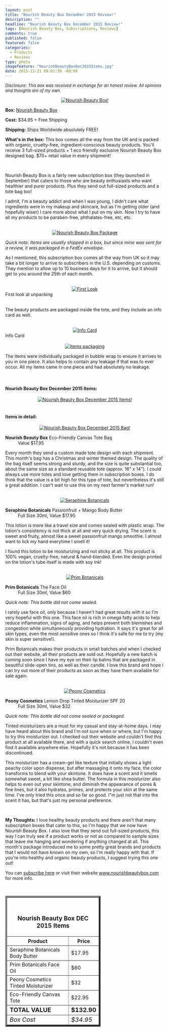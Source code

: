```yaml
---
layout: post
title: "Nourish Beauty Box December 2015 Review!"
description: ""
headline: "Nourish Beauty Box December 2015 Review!"
tags: [Nourish Beauty Box, Subscriptions, Reviews]
comments: true
published: false
featured: false
categories: 
  - Products
  - Reviews
type: photo
imagefeature: "NourishBeautyBoxDec2015Items.jpg"
date: 2015-12-21 09:01:39 -08:00
---
```


<i><font size="2">Disclosure: This box was received in exchange for an honest review. All opinions and thoughts are of my own.</font></i>
<br>

<center><a href="http://www.nourishbeautybox.com/ac/WHATSUPMAILBOX" target="_blank">
<img src="/images/NourishBeautyBoxLogo.jpg" border="0" style="border:none;max-width:100%;" alt="Nourish Beauty Box!" />
</a></center>

<p><b>Box:</b> <a href="http://www.nourishbeautybox.com/ac/WHATSUPMAILBOX" target="_blank"> Nourish Beauty Box</a></p>
<p><b>Cost:</b> $34.95 + Free Shipping</p>
<p><b>Shipping:</b> Ships Worldwide absolutely FREE!</p>
<p><b>What's in the box:</b> This box comes all the way from the UK and is packed with organic, cruelty-free, ingredient-conscious beauty products. You'll receive 3 full-sized products + 1 eco friendly exclusive Nourish Beauty Box designed bag. $70+ retail value in every shipment!</p>
<br>

<p>Nourish Beauty Box is a fairly new subscription box (they launched in September) that caters to those who are beauty enthusiasts who want healthier and purer products. Plus they send out full-sized products and a tote bag too!</p>

<p>I admit, I'm a beauty addict and when I was young, I didn't care what ingredients were in my makeup and skincare, but as I'm getting older (and hopefully wiser) I care more about what I put on my skin. Now I try to have all my products to be paraben-free, phthalates-free, etc, etc.</p>

<br>

<center><a href="http://www.nourishbeautybox.com/ac/WHATSUPMAILBOX" target="_blank">
<img src="/images/NourishBeautyBoxDec2015Package.jpg" border="0" style="border:none;max-width:100%;" alt="Nourish Beauty Box Package" />
</a></center>

<p><i>Quick note: Items are usually shipped in a box, but since mine was sent for a review, it was packaged in a FedEx envelope.</i></p>

<p>As I mentioned, this subscription box comes all the way from UK so it may take a bit longer to arrive to subscribers in the U.S. depending on customs. They mention to allow up to 10 business days for it to arrive, but it should get to you around the 25th of each month.</p>

<br>

<center><a href="http://www.nourishbeautybox.com/ac/WHATSUPMAILBOX" target="_blank">
<img src="/images/NourishBeautyBoxDec2015OpenPackage.jpg" border="0" style="border:none;max-width:100%;" alt="First Look" />
</a></center>
<figcaption>First look at unpacking</figcaption>

<br>

<p>The beauty products are packaged inside the tote, and they include an info card as well.</p>

<br>

<center><a href="http://www.nourishbeautybox.com/ac/WHATSUPMAILBOX" target="_blank">
<img src="/images/NourishBeautyBoxDec2015Info.jpg" border="0" style="border:none;max-width:100%;" alt="Info Card" />
</a></center>
<figcaption>Info Card</figcaption>

<br>

<center><a href="http://www.nourishbeautybox.com/ac/WHATSUPMAILBOX" target="_blank">
<img src="/images/NourishBeautyBoxDec2015Items2.jpg" border="0" style="border:none;max-width:100%;" alt="Items packaging" />
</a></center>

<p>The items were individually packaged in bubble wrap to ensure it arrives to you in one piece. It also helps to contain any leakage if that was to ever occur. All my items came in one piece and had absolutely no leakage.</p>

<br>

<H4>Nourish Beauty Box December 2015 Items:</H4>
<center><a href="http://www.nourishbeautybox.com/ac/WHATSUPMAILBOX" target="_blank">
<img src="/images/NourishBeautyBoxDec2015Items.jpg" border="0" style="border:none;max-width:100%;" alt="Nourish Beauty Box December 2015 Items!" />
</a></center>

<br>

<H4>Items in detail:</H4>
<center><a href="http://www.nourishbeautybox.com/ac/WHATSUPMAILBOX" target="_blank">
<img src="/images/NourishBeautyBoxDec2015Bag.jpg" border="0" style="border:none;max-width:100%;" alt="Nourish Beauty Box December 2015 Bag!" />
</a></center>

<DL>
<DT><b>Nourish Beauty Box</b> Eco-Friendly Canvas Tote Bag</DT>
<DD>Value $17.95</DD>
</DL>

<p>Every month they send a custom made tote design with each shipment. This month's bag has a Christmas and winter themed design. The quality of the bag itself seems strong and sturdy, and the size is quite substantial too, about the same size as a standard reusable tote (approx. 16" x 14"). I could always use more totes and love getting them in subscription boxes. I do think that the value is a bit high for this type of tote, but nevertheless it's still a great addition. I can't wait to use this on my next farmer's market run!</p>

<br>

<center><a href="http://www.nourishbeautybox.com/ac/WHATSUPMAILBOX" target="_blank">
<img src="/images/NourishBeautyBoxDec2015SeraphineBotanicals.jpg" border="0" style="border:none;max-width:100%;" alt="Seraphine Botanicals" />
</a></center>

<DL>
<DT><b>Seraphine Botanicals</b> Passionfruit + Mango Body Butter</DT>
<DD>Full Size 30ml, Value $17.95</DD>
</DL>

<p>This lotion is more like a travel size and comes sealed with plastic wrap. The lotion's consistency is not thick at all and very quick drying. The scent is sweet and fruity, almost like a sweet passionfruit mango smoothie. I almost want to lick my hand everytime I smell it!</p>

<p>I found this lotion to be moisturizing and not sticky at all. This product is 100% vegan, cruelty-free, natural & hand-blended. Even the design printed on the lotion's tube itself is made with soy ink!</p>

<br>

<center><a href="http://www.nourishbeautybox.com/ac/WHATSUPMAILBOX" target="_blank">
<img src="/images/NourishBeautyBoxDec2015PrimBotanicals.jpg" border="0" style="border:none;max-width:100%;" alt="Prim Botanicals" />
</a></center>

<DL>
<DT><b>Prim Botanicals</b> The Face Oil</DT>
<DD>Full Size 30ml, Value $60</DD>
</DL>

<p><i>Quick note: This bottle did not come sealed.</i></p>

<p>I rarely use face oil, only because I haven't had great results with it so I'm very hopeful with this one. This face oil is rich in omega fatty acids to help reduce inflammation, signs of aging, and helps prevent both blemishes and congestion while simultaneously providing hydration. It says it's great for all skin types, even the most sensitive ones so I think it's safe for me to try (my skin is super sensitive!).</p>

<p>Prim Botanicals makes their products in small batches and when I checked out their website, all their products are sold out. Hopefully a new batch is coming soon since I have my eye on their lip balms that are packaged in beautiful slide-open tins, as well as their candle. I love this brand and hope I can try out more of their products as soon as they have them available for sale again.</p>

<br>

<center><a href="http://www.nourishbeautybox.com/ac/WHATSUPMAILBOX" target="_blank">
<img src="/images/NourishBeautyBoxDec2015Peony.jpg" border="0" style="border:none;max-width:100%;" alt="Peony Cosmetics" />
</a></center>

<DL>
<DT><b>Peony Cosmetics</b> Lemon Drop Tinted Moisturizer SPF 20</DT>
<DD>Full Size 30ml, Value $32</DD>
</DL>

<p><i>Quick note: This bottle did not come sealed or packaged.</i></p>

<p>Tinted moisturizers are a must for my casual and stay-at-home days. I may have heard about this brand and I'm not sure when or where, but I'm happy to try this moisturizer out. I checked out their website and couldn't find this product at all available there, and with a quick search online, I couldn't even find it available anywhere else. Hopefully it's not because it has been discontinued.</p>

<p>This moisturizer has a cream-gel like texture that initially shows a light peachy color upon dispense, but after massaging it onto my face, the color transforms to blend with your skintone. It does have a scent and it smells somewhat sweet, a bit like shea butter. The formula in this moisturizer also helps to even out your skintone, and diminish the appearance of pores & fine lines, but it also hydrates, primes, and protects your skin at the same time. I've only tried this once and so far so good. I"m just not that into the scent it has, but that's just my personal preference.</p>

<br>

<p><i class="icon-exclamation-sign"></i><b> My Thoughts:</b> I love healthy beauty products and there aren't that many subscription boxes that cater to this, so I'm happy that we now have Nourish Beauty Box. I also love that they send out full-sized products, this way I can truly see if a product works or not as compared to sample sizes that leave me hanging and wondering if anything changed at all. This month's package introduced me to some pretty great brands and products that I would not have known on my own, so I'm really happy with that. If you're into healthy and organic beauty products, I suggest trying this one out!</p>

<p>You can <a href="http://www.nourishbeautybox.com/ac/WHATSUPMAILBOX" target="_blank">subscribe here</a> or visit their website <a href="http://www.nourishbeautybox.com/ac/WHATSUPMAILBOX" target="_blank">www.nourishbeautybox.com</a> for more info.</p>

<br>

<TABLE  BORDER="5" style="width:60%">
   <TR>
      <TH COLSPAN="2">
         <H3><BR><center>Nourish Beauty Box DEC 2015 Items</center></H3>
      </TH>
   </TR>
      <TH>Product</TH>
      <TH>Price</TH>
  <TR>
      <TD>Seraphine Botanicals Body Butter</TD>
      <TD>$17.95</TD>
   </TR>
   <TR>
      <TD>Prim Botanicals Face Oil</TD>
      <TD>$60</TD>
   </TR>
    <TR>
      <TD>Peony Cosmetics Tinted Moisturizer</TD>
      <TD>$32</TD>
   </TR>
    <TR>
      <TD>Eco-Friendly Canvas Tote</TD>
      <TD>$22.95</TD>
   </TR>
   <TR>
      <TD><b><big>TOTAL VALUE</big></b></TD>
      <TD><b><big>$132.90</big></b></TD>
   </TR>
   <TR>
      <TD><i><big>Box Cost</big></i></TD>
      <TD><i><big>$34.95</big></i></TD>
   </TR>
</TABLE>
